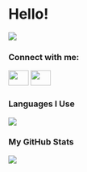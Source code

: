 # Hello!
![](https://github.githubassets.com/images/mona-whisper.gif)


### Connect with me:

<!-- <a href="https://0x30c4.dev/"><img src="https://raw.githubusercontent.com/rahuldkjain/github-profile-readme-generator/master/src/images/icons/Social/devto.svg" height="30" width="40" /></a> -->
<a href="https://twitter.com/0x30c4"><img src="https://raw.githubusercontent.com/rahuldkjain/github-profile-readme-generator/master/src/images/icons/Social/twitter.svg" height="30" width="40" /></a>
<a href="https://linkedin.com/in/0x30c4"><img src="https://raw.githubusercontent.com/rahuldkjain/github-profile-readme-generator/master/src/images/icons/Social/linked-in-alt.svg" height="30" width="40" /></a>

### Languages I Use

<img align="center" src="https://github-readme-stats.vercel.app/api/top-langs?username=0x30c4&show_icons=true&locale=en&layout=compact"/>

### My GitHub Stats

<img align="center" src="https://github-readme-streak-stats.herokuapp.com/?user=0x30c4&"/>
